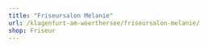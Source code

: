```yaml
---
title: "Friseursalon Melanie"
url: /klagenfurt-am-woerthersee/friseursalon-melanie/
shop: Friseur
---
```

